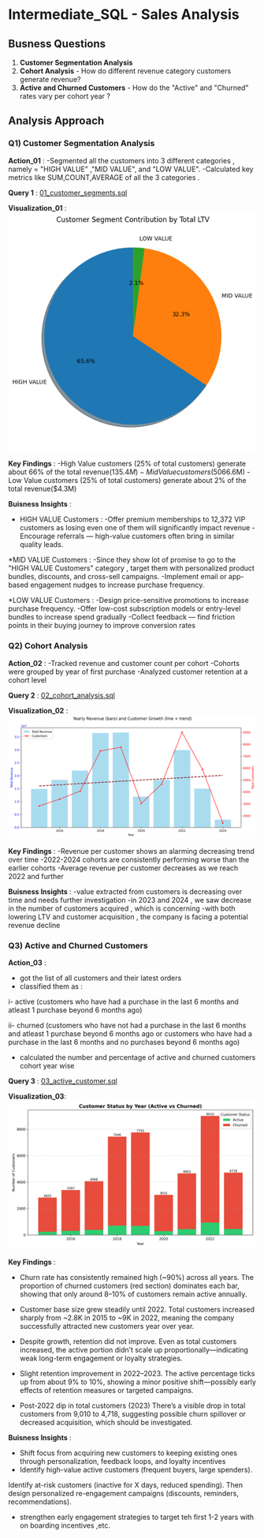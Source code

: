 # Intermediate_SQL - Sales Analysis

## Busness Questions

1. **Customer Segmentation Analysis**
2. **Cohort Analysis** - How do different revenue category customers generate revenue?
3. **Active and Churned Customers** - How do the "Active" and "Churned" rates vary per cohort year ?

## Analysis Approach

### Q1) Customer Segmentation Analysis

**Action_01** :
-Segmented all the customers into 3 different categories , namely = "HIGH VALUE" ,"MID VALUE", and "LOW VALUE".
-Calculated key metrics like SUM,COUNT,AVERAGE of all the 3 categories .

**Query 1** : [01_customer_segments.sql](SQL_Intermediate_Visualizations\images\01_customer_segmentation.png)

**Visualization_01** : ![01_Customer_Segmentation](/SQL_Intermediate_Visualizations/images/01_customer_segmentation.png)

**Key Findings** :
-High Value customers (25% of total customers) generate about 66% of the total revenue($135.4M)
-Mid Value customers (50% of total customers) generate about 32% of the total revenue($66.6M)
-Low Value customers (25% of total customers) generate about 2% of the total revenue($4.3M)

**Buisness Insights** :

- HIGH VALUE Customers :
  -Offer premium memberships to 12,372 VIP customers as losing even one of them will significantly impact revenue
  -Encourage referrals — high-value customers often bring in similar quality leads.

\*MID VALUE Customers :
-Since they show lot of promise to go to the "HIGH VALUE Customers" category , target them with personalized product bundles, discounts, and cross-sell campaigns.
-Implement email or app-based engagement nudges to increase purchase frequency.

\*LOW VALUE Customers :
-Design price-sensitive promotions to increase purchase frequency.
-Offer low-cost subscription models or entry-level bundles to increase spend gradually
-Collect feedback — find friction points in their buying journey to improve conversion rates

### Q2) Cohort Analysis

**Action_02** :
-Tracked revenue and customer count per cohort
-Cohorts were grouped by year of first purchase
-Analyzed customer retention at a cohort level

**Query 2** : [02_cohort_analysis.sql](2_cohort_analysis.sql)

**Visualization_02** : ![02_Cohort Analysis](/SQL_Intermediate_Visualizations/images/2_cohort_analysis.png)

**Key Findings** :
-Revenue per customer shows an alarming decreasing trend over time
-2022-2024 cohorts are consistently performing worse than the earlier cohorts
-Average revenue per customer decreases as we reach 2022 and further

**Buisness Insights** :
-value extracted from customers is decreasing over time and needs further investigation
-in 2023 and 2024 , we saw decrease in the number of customers acquired , which is concerning
-with both lowering LTV and customer acquisition , the company is facing a potential revenue decline


### Q3) Active and Churned Customers

**Action_03** : 
- got the list of all customers and their latest orders 
- classified them as : 

i-  active (customers who have had a purchase in the last 6 months and atleast 1 purchase beyond 6 months ago)

ii-  churned (customers who have not had a purchase in the last 6 months and atleast 1 purchase beyond 6 months ago or customers who have had a purchase in the last 6 months and no purchases beyond 6 months ago)
- calculated the number and percentage of active and churned customers cohort year wise

**Query 3** : [03_active_customer.sql](SQL_Intermediate_Queries\03_active_customer.sql)

**Visualization_03**:  ![03_active_customer](SQL_Intermediate_Visualizations\images\03_customer_churn_chart.png)


**Key Findings** : 

- Churn rate has consistently remained high (~90%) across all years.
The proportion of churned customers (red section) dominates each bar, showing that only around 8–10% of customers remain active annually.

- Customer base size grew steadily until 2022.
Total customers increased sharply from ~2.8K in 2015 to ~9K in 2022, meaning the company successfully attracted new customers year over year.

- Despite growth, retention did not improve.
Even as total customers increased, the active portion didn’t scale up proportionally—indicating weak long-term engagement or loyalty strategies.

- Slight retention improvement in 2022–2023.
The active percentage ticks up from about 9% to 10%, showing a minor positive shift—possibly early effects of retention measures or targeted campaigns.

- Post-2022 dip in total customers (2023)
There’s a visible drop in total customers from 9,010 to 4,718, suggesting possible churn spillover or decreased acquisition, which should be investigated.


**Buisness Insights** :

- Shift focus from acquiring new customers to keeping existing ones through personalization, feedback loops, and loyalty incentives
- Identify high-value active customers (frequent buyers, large spenders).

Identify at-risk customers (inactive for X days, reduced spending).
Then design personalized re-engagement campaigns (discounts, reminders, recommendations).
- strengthen early engagement strategies to target teh first 1-2 years with on boarding incentives ,etc.